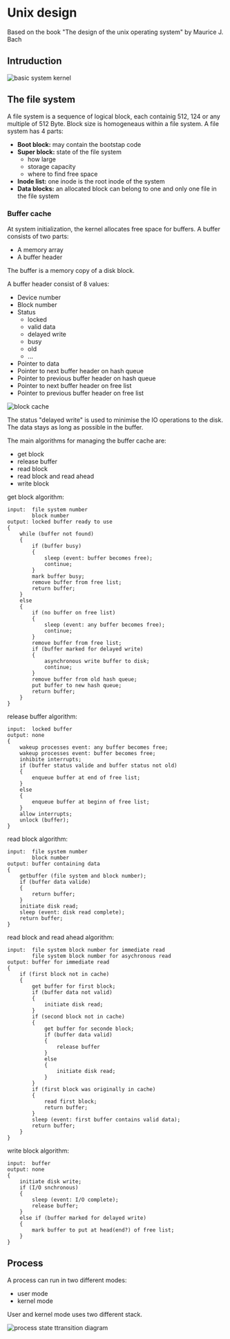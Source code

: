 # Unix design
Based on the book "The design of the unix operating system" by Maurice J. Bach

## Intruduction
![basic system kernel](images/basic_system_kernel.png)

## The file system
A file system is a sequence of logical block, each containig 512, 124 or any multiple of 512 Byte. Block size is homogeneaus within a file system.
A file system has 4 parts:
- **Boot block:** may contain the bootstap code
- **Super block:** state of the file system
    - how large
    - storage capacity
    - where to find free space
- **Inode list:** one inode is the root inode of the system
- **Data blocks:** an allocated block can belong to one and only one file in the file system


### Buffer cache
At system initialization, the kernel allocates free space for buffers.
A buffer consists of two parts:
- A memory array
- A buffer header

The buffer is a memory copy of a disk block.

A buffer header consist of 8 values:
- Device number
- Block number
- Status
    - locked
    - valid data
    - delayed write
    - busy
    - old
    - ...
- Pointer to data
- Pointer to next buffer header on hash queue
- Pointer to previous buffer header on hash queue
- Pointer to next buffer header on free list
- Pointer to previous buffer header on free list

![block cache](images/block_cache.png)

The status "delayed write" is used to minimise the IO operations to the disk. The data stays as long as possible in the buffer.

The main algorithms for managing the buffer cache are:
- get block
- release buffer
- read block
- read block and read ahead
- write block

get block algorithm:
~~~
input:  file system number
        block number
output: locked buffer ready to use 
{
    while (buffer not found) 
    {
        if (buffer busy)
        {
            sleep (event: buffer becomes free);
            continue;
        }
        mark buffer busy;
        remove buffer from free list;
        return buffer;
    }
    else
    {
        if (no buffer on free list)
        {
            sleep (event: any buffer becomes free);
            continue;
        }
        remove buffer from free list;
        if (buffer marked for delayed write)
        {
            asynchronous write buffer to disk;
            continue;
        }
        remove buffer from old hash queue;
        put buffer to new hash queue;
        return buffer;
    }
}
~~~

release buffer algorithm:
~~~
input:  locked buffer
output: none
{
    wakeup processes event: any buffer becomes free;
    wakeup processes event: buffer becomes free;
    inhibite interrupts;
    if (buffer status valide and buffer status not old)
    {
        enqueue buffer at end of free list;
    }
    else
    {
        enqueue buffer at beginn of free list;
    }
    allow interrupts;
    unlock (buffer);
}
~~~

read block algorithm:
~~~
input:  file system number
        block number
output: buffer containing data
{
    getbuffer (file system and block number);
    if (buffer data valide)
    {
        return buffer;
    }
    initiate disk read;
    sleep (event: disk read complete);
    return buffer;
}
~~~

read block and read ahead algorithm:
~~~
input:  file system block number for immediate read
        file system block number for asychronous read
output: buffer for immediate read
{
    if (first block not in cache)
    {
        get buffer for first block;
        if (buffer data not valid)
        {
            initiate disk read;
        }
        if (second block not in cache)
        {
            get buffer for seconde block;
            if (buffer data valid)
            {
                release buffer
            }
            else
            {
                initiate disk read;
            }
        }
        if (first block was originally in cache)
        {
            read first block;
            return buffer;
        }
        sleep (event: first buffer contains valid data);
        return buffer;
    }
}    
~~~

write block algorithm:
~~~
input:  buffer
output: none
{
    initiate disk write;
    if (I/O snchronous)
    {
        sleep (event: I/O complete);
        release buffer;
    }
    else if (buffer marked for delayed write)
    {
        mark buffer to put at head(end?) of free list;
    }
}
~~~

## Process
A process can run in two different modes:
- user mode
- kernel mode

User and kernel mode uses two different stack.

![process state ttransition diagram](images/process_state_transition_diagram.png)